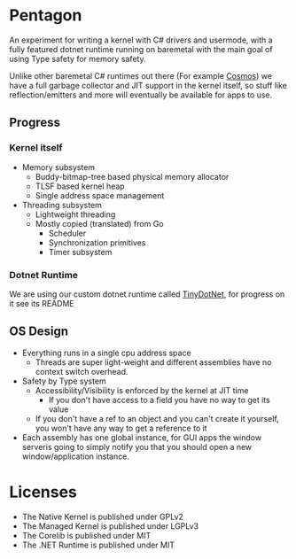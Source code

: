 # Pentagon

An experiment for writing a kernel with C# drivers and usermode, with a fully featured dotnet runtime running on 
baremetal with the main goal of using Type safety for memory safety.

Unlike other baremetal C# runtimes out there (For example [Cosmos](https://github.com/CosmosOS/Cosmos)) we have a full 
garbage collector and JIT support in the kernel itself, so stuff like reflection/emitters and more will eventually be 
available for apps to use.

## Progress

### Kernel itself
- Memory subsystem
  - Buddy-bitmap-tree based physical memory allocator
  - TLSF based kernel heap
  - Single address space management
- Threading subsystem
  - Lightweight threading
  - Mostly copied (translated) from Go
    - Scheduler
    - Synchronization primitives
    - Timer subsystem

### Dotnet Runtime
We are using our custom dotnet runtime called [TinyDotNet](https://github.com/Itay2805/tinydotnet), for progress on it see its README

## OS Design

- Everything runs in a single cpu address space
  - Threads are super light-weight and different assemblies have no context switch overhead. 
- Safety by Type system
  - Accessibility/Visibility is enforced by the kernel at JIT time
      - If you don't have access to a field you have no way to get its value
  - If you don't have a ref to an object and you can't create it yourself, you won't have 
    any way to get a reference to it 
- Each assembly has one global instance, for GUI apps the window serveris going to simply notify you that you should 
  open a new window/application instance.

# Licenses
- The Native Kernel is published under GPLv2
- The Managed Kernel is published under LGPLv3
- The Corelib is published under MIT
- The .NET Runtime is published under MIT  
